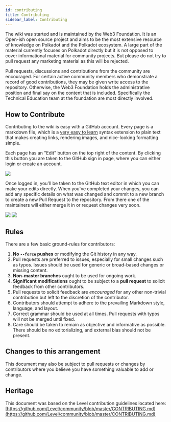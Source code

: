```yaml
---
id: contributing
title: Contributing
sidebar_label: Contributing
---
```


The wiki was started and is maintained by the Web3 Foundation. It is an Open-ish open source project and aims to be the most extensive resource of knowledge on Polkadot and the Polkadot ecosystem. A large part of the material currently focuses on Polkadot directly but it is not opposed to cover informational material for community projects. But please do not try to pull request any marketing material as this will be rejected.

Pull requests, discussions and contributions from the community are encouraged. For certain active community members who demonstrate a record of good contributions, they may be given write access to the repository. Otherwise, the Web3 Foundation holds the administrative position and final say on the content that is included. Specifically the Technical Education team at the foundation are most directly involved.

## How to Contribute

Contributing to the wiki is easy with a GitHub account. Every page is a markdown file, which is a [very easy to learn](https://guides.github.com/features/mastering-markdown/) syntax extension to plain text that makes creating links, rendering images, and nice-looking formatting simple.

Each page has an "Edit" button on the top right of the content. By clicking this button you are taken to the GitHub sign in page, where you can either login or create an account.

![](assets/edit_button.png)

Once logged in, you'll be taken to the GitHub text editor in which you can make your edits directly. When you've completed your changes, you can add any specific details on what was changed and commit to a new branch to create a new Pull Request to the repository. From there one of the maintainers will either merge it in or request changes very soon.

![](assets/contributing.png) ![](assets/creating-pull-request.png)

## Rules

There are a few basic ground-rules for contributors:

1. **No `--force` pushes** or modifying the Git history in any way.
2. Pull requests are preferred to issues, especially for small changes such as typos. Issues should be used for generic or broad-based changes or missing content.
3. **Non-master branches** ought to be used for ongoing work.
4. **Significant modifications** ought to be subject to a **pull request** to solicit feedback from other contributors.
5. Pull requests to solicit feedback are _encouraged_ for any other non-trivial contribution but left to the discretion of the contributor.
6. Contributors should attempt to adhere to the prevailing Markdown style, language, and layout.
7. Correct grammar should be used at all times. Pull requests with typos will not be merged until fixed.
8. Care should be taken to remain as objective and informative as possible. There should be no editorializing, and external bias should not be present.

## Changes to this arrangement

This document may also be subject to pull requests or changes by contributors where you believe you have something valuable to add or change.

## Heritage

This document was based on the Level contribution guidelines located here: [https://github.com/Level/community/blob/master/CONTRIBUTING.md](https://github.com/Level/community/blob/master/CONTRIBUTING.md)
